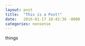 ```yaml
---
layout: post
title:  "This is a Post!"
date:   2016-01-17 10:42:36 -0800
categories: nonsense
---
```

things
